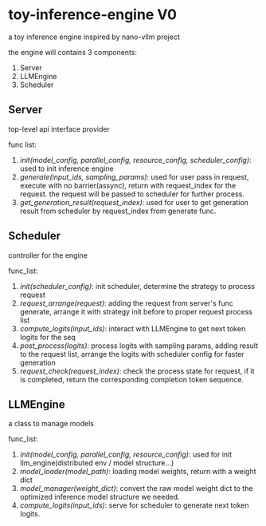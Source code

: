 # toy-inference-engine V0
a toy inference engine inspired by nano-vllm project

the engine will contains 3 components:
1. Server
2. LLMEngine
3. Scheduler

## Server
top-level api interface provider 

func list:
1. *init(model_config, parallel_config, resource_config, scheduler_config)*: used to init inference engine
2. *generate(input_ids, sampling_params)*: used for user pass in request, execute with no barrier(assync), return with request_index for the request. the request will be passed to scheduler for further process.
3. *get_generation_result(request_index)*: used for user to get generation result from scheduler by request_index from generate func.

## Scheduler
controller for the engine

func_list:
1. *init(scheduler_config)*: init scheduler, determine the strategy to process request
2. *request_arrange(request)*: adding the request from server's func generate, arrange it with strategy init before to proper request process list
3. *compute_logits(input_ids)*: interact with LLMEngine to get next token logits for the seq
4. *post_process(logits)*: process logits with sampling params, adding result to the request list, arrange the logits with scheduler config for faster generation
5. *request_check(request_index)*: check the process state for request, if it is completed, return the corresponding completion token sequence.

## LLMEngine
a class to manage models

func_list:
1. *init(model_config, parallel_config, resource_config)*: used for init llm_engine(distributed env / model structure...)
2. *model_loader(model_path)*: loading model weights, return with a weight dict
3. *model_manager(weight_dict)*: convert the raw model weight dict to the optimized inference model structure we needed.
4. *compute_logits(input_ids)*: serve for scheduler to generate next token logits.



